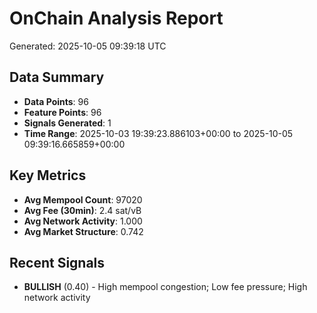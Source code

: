 # OnChain Analysis Report
Generated: 2025-10-05 09:39:18 UTC

## Data Summary
- **Data Points**: 96
- **Feature Points**: 96
- **Signals Generated**: 1
- **Time Range**: 2025-10-03 19:39:23.886103+00:00 to 2025-10-05 09:39:16.665859+00:00

## Key Metrics
- **Avg Mempool Count**: 97020
- **Avg Fee (30min)**: 2.4 sat/vB
- **Avg Network Activity**: 1.000
- **Avg Market Structure**: 0.742

## Recent Signals
- **BULLISH** (0.40) - High mempool congestion; Low fee pressure; High network activity
